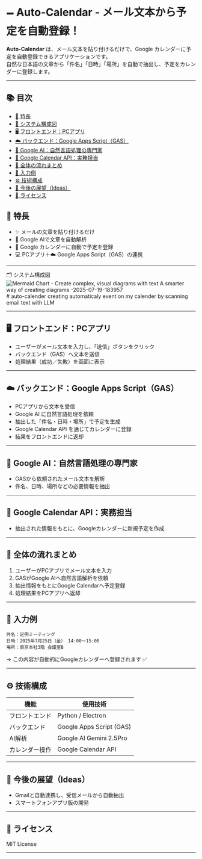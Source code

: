 # 🗕 Auto-Calendar - メール文本から予定を自動登録！

**Auto-Calendar** は、メール文本を貼り付けるだけで、Google カレンダーに予定を自動登録できるアプリケーションです。  
自然な日本語の文章から「件名」「日時」「場所」を自動で抽出し、予定をカレンダーに登録します。

---

## 📚 目次

- [🚀 特長](#-特長)
- [🧩 システム構成図](#-システム構成図)
- [🖥 フロントエンド：PCアプリ](#-フロントエンドpcアプリ)
- [☁️ バックエンド：Google Apps Script（GAS）](#-バックエンドgoogle-apps-scriptgas)
- [🧠 Google AI：自然言語処理の専門家](#-google-ai自然言語処理の専門家)
- [📆 Google Calendar API：実務担当](#-google-calendar-api実務担当)
- [🔁 全体の流れまとめ](#-全体の流れまとめ)
- [📝 入力例](#-入力例)
- [⚙️ 技術構成](#-技術構成)
- [📌 今後の展望（Ideas）](#-今後の展望ideas)
- [📄 ライセンス](#-ライセンス)


## 🚀 特長

- ✨ メールの文章を貼り付けるだけ
- 🤖 Google AIで文章を自動解析
- 📆 Google カレンダーに自動で予定を登録
- 💻 PCアプリ＋☁️ Google Apps Script（GAS）の連携

---
🗂 システム構成図
![Mermaid Chart - Create complex, visual diagrams with text  A smarter way of creating diagrams -2025-07-19-183957](https://github.com/user-attachments/assets/c117228f-ae82-4071-8d22-b007cbc70732)# auto-calender
creating automaticaly event on my calender by scanning email text with LLM


---

## 🖥 フロントエンド：PCアプリ

- ユーザーがメール文本を入力し、「送信」ボタンをクリック
- バックエンド（GAS）へ文本を送信
- 処理結果（成功／失敗）を画面に表示

---

## ☁️ バックエンド：Google Apps Script（GAS）

- PCアプリから文本を受信
- Google AI に自然言語処理を依頼
- 抽出した「件名・日時・場所」で予定を生成
- Google Calendar API を通じてカレンダーに登録
- 結果をフロントエンドに返却

---

## 🤖 Google AI：自然言語処理の専門家

- GASから依頼されたメール文本を解析
- 件名、日時、場所などの必要情報を抽出

---

## 📆 Google Calendar API：実務担当

- 抽出された情報をもとに、Googleカレンダーに新規予定を作成

---

## 🔁 全体の流れまとめ

1. ユーザーがPCアプリでメール文本を入力
2. GASがGoogle AIへ自然言語解析を依頼
3. 抽出情報をもとにGoogle Calendarへ予定登録
4. 処理結果をPCアプリへ返却

---

## 📝 入力例

```text
件名：定例ミーティング  
日時：2025年7月25日（金） 14:00〜15:00  
場所：東京本社3階 会議室B
```

→ この内容が自動的にGoogleカレンダーへ登録されます ✅

---

## ⚙️ 技術構成

| 機能 | 使用技術 |
|------|-----------|
| フロントエンド | Python / Electron 
| バックエンド | Google Apps Script (GAS) |
| AI解析 | Google AI Gemini 2.5Pro
| カレンダー操作 | Google Calendar API |

---

## 📌 今後の展望（Ideas）

- Gmailと自動連携し、受信メールから自動抽出
- スマートフォンアプリ版の開発

---

## 📄 ライセンス

MIT License

---

